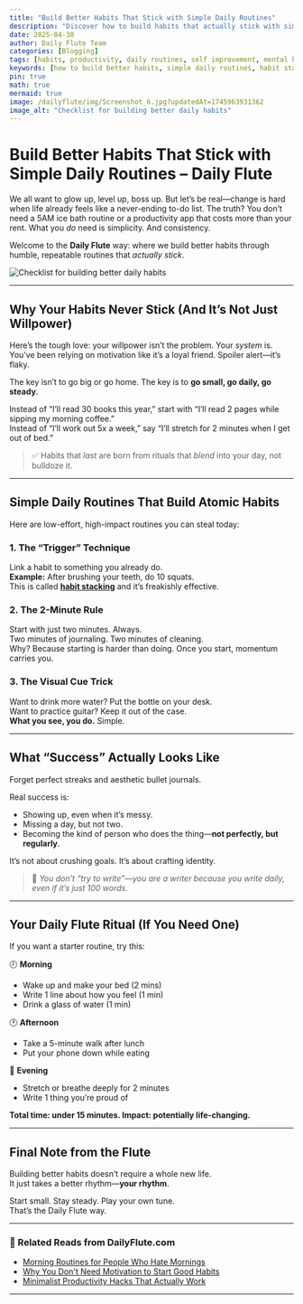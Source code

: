 ```yaml
---
title: "Build Better Habits That Stick with Simple Daily Routines"
description: "Discover how to build habits that actually stick with simple, science-backed daily routines. Start small, stay consistent, and transform your life the Daily Flute way."
date: 2025-04-30
author: Daily Flute Team
categories: [Blogging]
tags: [habits, productivity, daily routines, self improvement, mental health]
keywords: [how to build better habits, simple daily routines, habit stacking, 2-minute rule habits, sustainable self improvement]
pin: true
math: true
mermaid: true
image: /dailyflute/img/Screenshot_6.jpg?updatedAt=1745963931362
image_alt: "Checklist for building better daily habits"
---
```


# Build Better Habits That Stick with Simple Daily Routines – Daily Flute

We all want to glow up, level up, boss up. But let’s be real—change is hard when life already feels like a never-ending to-do list. The truth? You don’t need a 5AM ice bath routine or a productivity app that costs more than your rent. What you *do* need is simplicity. And consistency.

Welcome to the **Daily Flute** way: where we build better habits through humble, repeatable routines that *actually stick*.

![Checklist for building better daily habits](/dailyflute/img/Screenshot_7.jpg?updatedAt=1745964004752)

---

## Why Your Habits Never Stick (And It’s Not Just Willpower)

Here’s the tough love: your willpower isn’t the problem. Your *system* is.  
You’ve been relying on motivation like it’s a loyal friend. Spoiler alert—it’s flaky.

The key isn’t to go big or go home. The key is to **go small, go daily, go steady**.

Instead of “I’ll read 30 books this year,” start with “I’ll read 2 pages while sipping my morning coffee.”  
Instead of “I’ll work out 5x a week,” say “I’ll stretch for 2 minutes when I get out of bed.”

> ✅ Habits that *last* are born from rituals that *blend* into your day, not bulldoze it.

---

## Simple Daily Routines That Build Atomic Habits

Here are low-effort, high-impact routines you can steal today:

### 1. **The “Trigger” Technique**
Link a habit to something you already do.  
**Example:** After brushing your teeth, do 10 squats.  
This is called **[habit stacking](https://jamesclear.com/habit-stacking)** and it’s freakishly effective.

### 2. **The 2-Minute Rule**
Start with just two minutes. Always.  
Two minutes of journaling. Two minutes of cleaning.  
Why? Because starting is harder than doing. Once you start, momentum carries you.

### 3. **The Visual Cue Trick**
Want to drink more water? Put the bottle on your desk.  
Want to practice guitar? Keep it out of the case.  
**What you see, you do.** Simple.

---

## What “Success” Actually Looks Like

Forget perfect streaks and aesthetic bullet journals.

Real success is:
- Showing up, even when it’s messy.
- Missing a day, but not two.
- Becoming the kind of person who does the thing—**not perfectly, but regularly**.

It’s not about crushing goals. It’s about crafting identity.

> 🧠 *You don’t “try to write”—you are a writer because you write daily, even if it’s just 100 words.*

---

## Your Daily Flute Ritual (If You Need One)

If you want a starter routine, try this:

🕗 **Morning**
- Wake up and make your bed (2 mins)  
- Write 1 line about how you feel (1 min)  
- Drink a glass of water (1 min)

🕐 **Afternoon**
- Take a 5-minute walk after lunch  
- Put your phone down while eating

🌙 **Evening**
- Stretch or breathe deeply for 2 minutes  
- Write 1 thing you’re proud of  

**Total time: under 15 minutes. Impact: potentially life-changing.**

---

## Final Note from the Flute

Building better habits doesn’t require a whole new life.  
It just takes a better rhythm—**your rhythm**.

Start small. Stay steady. Play your own tune.  
That’s the Daily Flute way.

---

### 🔗 Related Reads from DailyFlute.com
- [Morning Routines for People Who Hate Mornings](/morning-routines-for-night-owls)
- [Why You Don't Need Motivation to Start Good Habits](/ditch-motivation-build-habits)
- [Minimalist Productivity Hacks That Actually Work](/minimalist-productivity-hacks)

---
